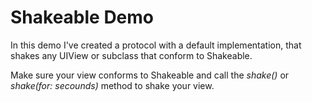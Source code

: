 #  Shakeable Demo

In this demo I've created a protocol with a default implementation, that shakes any UIView or subclass that conform to Shakeable.

Make sure your view conforms to Shakeable and call the *shake()* or *shake(for: secounds)* method to shake your view.
